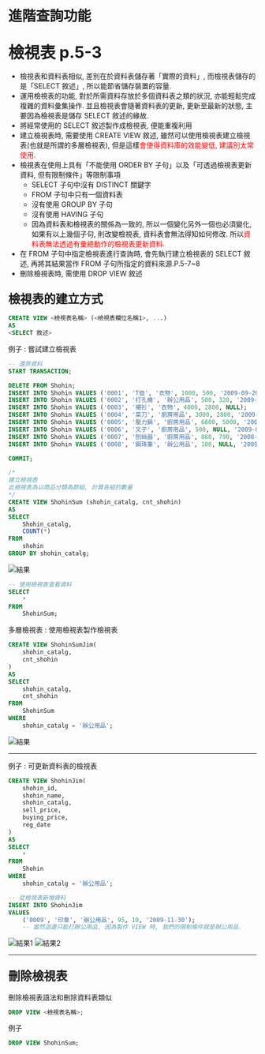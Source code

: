 <!-- markdownlint-disable MD033 -->
<!-- markdownlint-disable MD010 -->
<!-- markdownlint-disable MD037 -->

# 進階查詢功能

## <font size = 6>檢視表 p.5-3</font>

* 檢視表和資料表相似, 差別在於資料表儲存著「實際的資料」, 而檢視表儲存的是「SELECT 敘述」, 所以能節省儲存裝置的容量.
* 運用檢視表的功能, 對於所需資料存放於多個資料表之類的狀況, 亦能輕鬆完成複雜的資料彙集操作. 並且檢視表會隨著資料表的更新, 更新至最新的狀態, 主要因為檢視表是儲存 SELECT 敘述的緣故.
* 將經常使用的 SELECT 敘述製作成檢視表, 便能重複利用
* 建立檢視表時, 需要使用 CREATE VIEW 敘述, 雖然可以使用檢視表建立檢視表(也就是所謂的多層檢視表), 但是這樣<font color = red>會使得資料庫的效能變低, 建議別太常使用.</font>
* 檢視表在使用上具有「不能使用 ORDER BY 子句」以及「可透過檢視表更新資料, 但有限制條件」等限制事項
  * SELECT 子句中沒有 DISTINCT 關鍵字
  * FROM 子句中只有一個資料表
  * 沒有使用 GROUP BY 子句
  * 沒有使用 HAVING 子句
  * 因為資料表和檢視表的關係為一致的, 所以一個變化另外一個也必須變化, 如果有以上幾個子句, 則改變檢視表, 資料表會無法得知如何修改. 所以<font color = red>資料表無法透過有彙總動作的檢視表更新資料.</font>
* 在 FROM 子句中指定檢視表進行查詢時, 會先執行建立檢視表的 SELECT 敘述, 再將其結果當作 FROM 子句所指定的資料來源.P.5-7~8
* 刪除檢視表時, 需使用 DROP VIEW 敘述

### <font size = 5>檢視表的建立方式</font>

```SQL
CREATE VIEW <檢視表名稱> (<檢視表欄位名稱1>, ...)
AS
<SELECT 敘述>
```

例子 : 嘗試建立檢視表

```SQL
-- 還原資料
START TRANSACTION;

DELETE FROM Shohin;
INSERT INTO Shohin VALUES ('0001', 'T侐', '衣物', 1000, 500, '2009-09-20');
INSERT INTO Shohin VALUES ('0002', '打孔機', '辦公用品', 500, 320, '2009-09-11');
INSERT INTO Shohin VALUES ('0003', '襯衫', '衣物', 4000, 2800, NULL);
INSERT INTO Shohin VALUES ('0004', '菜刀', '廚房用品', 3000, 2800, '2009-09-20');
INSERT INTO Shohin VALUES ('0005', '壓力鍋', '廚房用品', 6800, 5000, '2009-01-15');
INSERT INTO Shohin VALUES ('0006', '叉子', '廚房用品', 500, NULL, '2009-09-20');
INSERT INTO Shohin VALUES ('0007', '刨絲器', '廚房用品', 880, 790, '2008-04-28');
INSERT INTO Shohin VALUES ('0008', '鋼珠筆', '辦公用品', 100, NULL, '2009-11-11');

COMMIT;
```

```SQL
/*
建立檢視表
此檢視表為以商品分類為群組, 計算各組的數量
*/
CREATE VIEW ShohinSum (shohin_catalg, cnt_shohin)
AS
SELECT
    Shohin_catalg,
    COUNT(*)
FROM
    shohin
GROUP BY shohin_catalg;
```

![結果](https://imgur.com/MVbbAK5.jpg)

```SQL
-- 使用檢視表查看資料
SELECT
    *
FROM
    ShohinSum;
```

多層檢視表 : 使用檢視表製作檢視表

```SQL
CREATE VIEW ShohinSumJim(
    shohin_catalg,
    cnt_shohin
)
AS
SELECT
    shohin_catalg,
    cnt_shohin
FROM
    ShohinSum
WHERE
    shohin_catalg = '辦公用品';
```

![結果](https://imgur.com/Cox2yqg.jpg)

---

例子 : 可更新資料表的檢視表

```SQL
CREATE VIEW ShohinJim(
    shohin_id,
    shohin_name,
    shohin_catalg,
    sell_price,
    buying_price,
    reg_date
)
AS
SELECT
    *
FROM
    Shohin
WHERE
    shohin_catalg = '辦公用品';
```

```SQL
-- 從檢視表新增資料
INSERT INTO ShohinJim
VALUES
    ('0009', '印章', '辦公用品', 95, 10, '2009-11-30');
    -- 當然這邊只能打辦公用品, 因為製作 VIEW 時, 我們的限制條件就是辦公用品.
```

![結果1](https://imgur.com/WM4ROD3.jpg)
![結果2](https://imgur.com/aToPEZL.jpg)

---

### <font size = 5> 刪除檢視表 </font>

刪除檢視表語法和刪除資料表類似

```SQL
DROP VIEW <檢視表名稱>;
```

例子

```SQL
DROP VIEW ShohinSum;
```